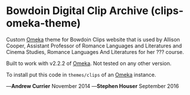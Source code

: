 # Bowdoin Digital Clip Archive (clips-omeka-theme)

Custom [Omeka](http://omeka.org) theme for Bowdoin Clips website that is
used by Allison Cooper, Assistant Professor of Romance Languages and Literatures and Cinema Studies, Romance Languages And Literatures for her ??? course.

Built to work with v2.2.2 of [Omeka](http://omeka.org). Not tested on any other version.

To install put this code in `themes/clips` of an [Omeka](http://omeka.org) instance.

—**Andrew Currier** November 2014
—**Stephen Houser** September 2016
